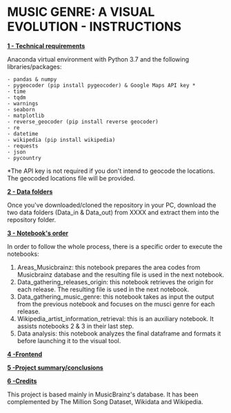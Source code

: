 # MUSIC GENRE: A VISUAL EVOLUTION - INSTRUCTIONS


**<u>1 - Technical requirements</u>**

Anaconda virtual environment with Python 3.7 and the following libraries/packages:

    - pandas & numpy
    - pygeocoder (pip install pygeocoder) & Google Maps API key *
    - time
    - tqdm
    - warnings
    - seaborn
    - matplotlib
    - reverse_geocoder (pip install reverse geocoder)
    - re
    - datetime
    - wikipedia (pip install wikipedia)
    - requests
    - json
    - pycountry

*The API key is not required if you don't intend to geocode the locations. The geocoded locations file will be provided.

**<u>2 - Data folders</u>**

Once you've downloaded/cloned the repository in your PC, download the two data folders (Data_in & Data_out) from XXXX and extract them into the repository folder.

**<u>3 - Notebook's order</u>**

In order to follow the whole process, there is a specific order to execute the notebooks:

1) Areas_Musicbrainz: this notebook prepares the area codes from Musicbrainz database and the resulting file is used in the next notebook.
2) Data_gathering_releases_origin: this notebook retrieves the origin for each release. The resulting file is used in the next notebook.
3) Data_gathering_music_genre: this notebook takes as input the output from the previous notebook and focuses on the musci genre for each release.
4) Wikipedia_artist_information_retrieval: this is an auxiliary notebook. It assists notebooks 2 & 3 in their last step.
5) Data analysis: this notebook analyzes the final dataframe and formats it before launching it to the visual tool.

**<u>4 -Frontend </u>**


**<u>5 -Project summary/conclusions </u>**


**<u>6 -Credits </u>**

This project is based mainly in MusicBrainz's database. It has been complemented by The Million Song Dataset, Wikidata and Wikipedia.
